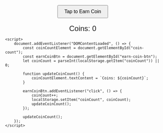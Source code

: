 <!DOCTYPE html>
<html lang="en">
<head>
    <meta charset="UTF-8">
    <meta name="viewport" content="width=device-width, initial-scale=1.0">
    <title>Tap to Earn Coin</title>
    <style>
        body {
            display: flex;
            flex-direction: column;
            align-items: center;
            justify-content: center;
            height: 100vh;
            font-family: Arial, sans-serif;
        }
        button {
            padding: 10px 20px;
            font-size: 16px;
            cursor: pointer;
        }
        #coin-count {
            margin-top: 20px;
            font-size: 24px;
        }
    </style>
</head>
<body>
    <button id="earn-coin-btn">Tap to Earn Coin</button>
    <div id="coin-count">Coins: 0</div>

    <script>
        document.addEventListener("DOMContentLoaded", () => {
            const coinCountElement = document.getElementById("coin-count");
            const earnCoinBtn = document.getElementById("earn-coin-btn");
            let coinCount = parseInt(localStorage.getItem("coinCount")) || 0;

            function updateCoinCount() {
                coinCountElement.textContent = `Coins: ${coinCount}`;
            }

            earnCoinBtn.addEventListener("click", () => {
                coinCount++;
                localStorage.setItem("coinCount", coinCount);
                updateCoinCount();
            });

            updateCoinCount();
        });
    </script>
</body>
</html>
